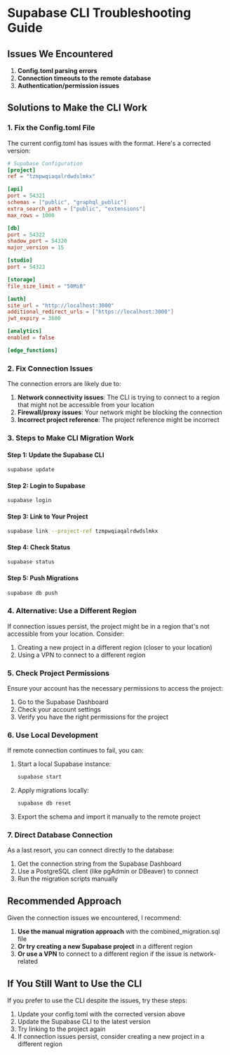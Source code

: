 # Supabase CLI Troubleshooting Guide

## Issues We Encountered

1. **Config.toml parsing errors**
2. **Connection timeouts to the remote database**
3. **Authentication/permission issues**

## Solutions to Make the CLI Work

### 1. Fix the Config.toml File

The current config.toml has issues with the format. Here's a corrected version:

```toml
# Supabase Configuration
[project]
ref = "tzmpwqiaqalrdwdslmkx"

[api]
port = 54321
schemas = ["public", "graphql_public"]
extra_search_path = ["public", "extensions"]
max_rows = 1000

[db]
port = 54322
shadow_port = 54320
major_version = 15

[studio]
port = 54323

[storage]
file_size_limit = "50MiB"

[auth]
site_url = "http://localhost:3000"
additional_redirect_urls = ["https://localhost:3000"]
jwt_expiry = 3600

[analytics]
enabled = false

[edge_functions]
```

### 2. Fix Connection Issues

The connection errors are likely due to:

1. **Network connectivity issues**: The CLI is trying to connect to a region that might not be accessible from your location
2. **Firewall/proxy issues**: Your network might be blocking the connection
3. **Incorrect project reference**: The project reference might be incorrect

### 3. Steps to Make CLI Migration Work

#### Step 1: Update the Supabase CLI
```bash
supabase update
```

#### Step 2: Login to Supabase
```bash
supabase login
```

#### Step 3: Link to Your Project
```bash
supabase link --project-ref tzmpwqiaqalrdwdslmkx
```

#### Step 4: Check Status
```bash
supabase status
```

#### Step 5: Push Migrations
```bash
supabase db push
```

### 4. Alternative: Use a Different Region

If connection issues persist, the project might be in a region that's not accessible from your location. Consider:

1. Creating a new project in a different region (closer to your location)
2. Using a VPN to connect to a different region

### 5. Check Project Permissions

Ensure your account has the necessary permissions to access the project:

1. Go to the Supabase Dashboard
2. Check your account settings
3. Verify you have the right permissions for the project

### 6. Use Local Development

If remote connection continues to fail, you can:

1. Start a local Supabase instance:
   ```bash
   supabase start
   ```
2. Apply migrations locally:
   ```bash
   supabase db reset
   ```
3. Export the schema and import it manually to the remote project

### 7. Direct Database Connection

As a last resort, you can connect directly to the database:

1. Get the connection string from the Supabase Dashboard
2. Use a PostgreSQL client (like pgAdmin or DBeaver) to connect
3. Run the migration scripts manually

## Recommended Approach

Given the connection issues we encountered, I recommend:

1. **Use the manual migration approach** with the combined_migration.sql file
2. **Or try creating a new Supabase project** in a different region
3. **Or use a VPN** to connect to a different region if the issue is network-related

## If You Still Want to Use the CLI

If you prefer to use the CLI despite the issues, try these steps:

1. Update your config.toml with the corrected version above
2. Update the Supabase CLI to the latest version
3. Try linking to the project again
4. If connection issues persist, consider creating a new project in a different region